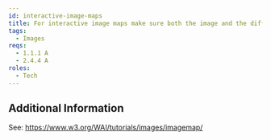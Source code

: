 ```yaml
---
id: interactive-image-maps
title: For interactive image maps make sure both the image and the different area elements has text alternatives
tags:
  - Images
reqs:
  - 1.1.1 A
  - 2.4.4 A
roles:
  - Tech
---
```


## Additional Information

See: https://www.w3.org/WAI/tutorials/images/imagemap/
